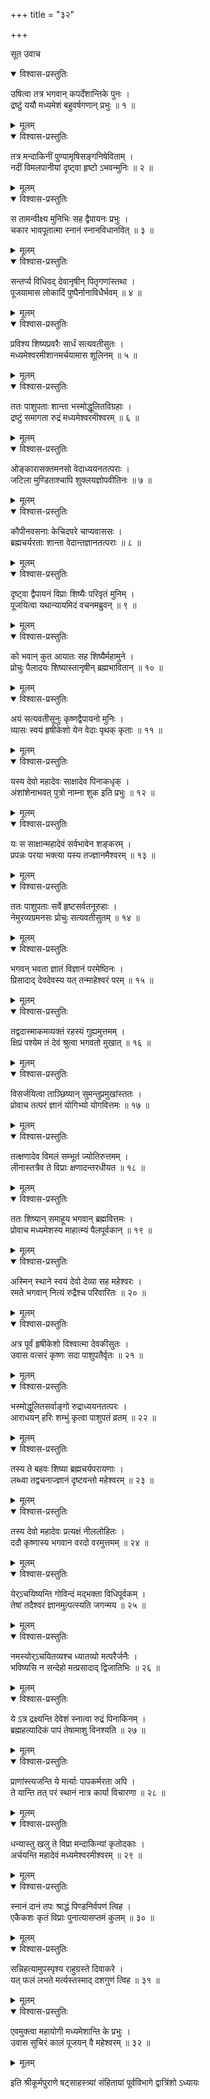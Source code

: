 +++
title = "३२"

+++

सूत उवाच  

<details open><summary>विश्वास-प्रस्तुतिः</summary>

उषित्वा तत्र भगवान् कपर्देशान्तिके पुनः ।  
द्रष्टुं ययौ मध्यमेशं बहुवर्षगणान् प्रभुः ॥ १ ॥
</details>

<details><summary>मूलम्</summary>

उषित्वा तत्र भगवान् कपर्देशान्तिके पुनः ।  
द्रष्टुं ययौ मध्यमेशं बहुवर्षगणान् प्रभुः ॥ १ ॥
</details>

<details open><summary>विश्वास-प्रस्तुतिः</summary>

तत्र मन्दाकिनीं पुण्यामृषिसङ्गनिषेविताम् ।  
नदीं विमलपानीयां दृष्ट्वा हृष्टो ऽभवन्मुनिः ॥ २ ॥
</details>

<details><summary>मूलम्</summary>

तत्र मन्दाकिनीं पुण्यामृषिसङ्गनिषेविताम् ।  
नदीं विमलपानीयां दृष्ट्वा हृष्टो ऽभवन्मुनिः ॥ २ ॥
</details>

<details open><summary>विश्वास-प्रस्तुतिः</summary>

स तामन्वीक्ष्य मुनिभिः सह द्वैपायनः प्रभुः ।  
चकार भावपूतात्मा स्नानं स्नानविधानवित् ॥ ३ ॥
</details>

<details><summary>मूलम्</summary>

स तामन्वीक्ष्य मुनिभिः सह द्वैपायनः प्रभुः ।  
चकार भावपूतात्मा स्नानं स्नानविधानवित् ॥ ३ ॥
</details>

<details open><summary>विश्वास-प्रस्तुतिः</summary>

सन्तर्प्य विधिवद् देवानृषीन् पितृगणांस्तथा ।  
पूजयामास लोकादिं पुष्पैर्नानाविधैर्भवम् ॥ ४ ॥
</details>

<details><summary>मूलम्</summary>

सन्तर्प्य विधिवद् देवानृषीन् पितृगणांस्तथा ।  
पूजयामास लोकादिं पुष्पैर्नानाविधैर्भवम् ॥ ४ ॥
</details>

<details open><summary>विश्वास-प्रस्तुतिः</summary>

प्रविश्य शिष्यप्रवरैः सार्धं सत्यवतीसुतः ।  
मध्यमेश्वरमीशानमर्चयामास शूलिनम् ॥ ५ ॥
</details>

<details><summary>मूलम्</summary>

प्रविश्य शिष्यप्रवरैः सार्धं सत्यवतीसुतः ।  
मध्यमेश्वरमीशानमर्चयामास शूलिनम् ॥ ५ ॥
</details>

<details open><summary>विश्वास-प्रस्तुतिः</summary>

ततः पाशुपताः शान्ता भस्मोद्धूलितविग्रहाः ।  
द्रष्टुं समागता रुद्रं मध्यमेश्वरमीश्वरम् ॥ ६ ॥
</details>

<details><summary>मूलम्</summary>

ततः पाशुपताः शान्ता भस्मोद्धूलितविग्रहाः ।  
द्रष्टुं समागता रुद्रं मध्यमेश्वरमीश्वरम् ॥ ६ ॥
</details>

<details open><summary>विश्वास-प्रस्तुतिः</summary>

ओङ्कारासक्तमनसो वेदाध्ययनतत्पराः ।  
जटिला मुण्डिताश्चापि शुक्लयज्ञोपवीतिनः ॥ ७ ॥
</details>

<details><summary>मूलम्</summary>

ओङ्कारासक्तमनसो वेदाध्ययनतत्पराः ।  
जटिला मुण्डिताश्चापि शुक्लयज्ञोपवीतिनः ॥ ७ ॥
</details>

<details open><summary>विश्वास-प्रस्तुतिः</summary>

कौपीनवसनाः केचिदपरे चाप्यवाससः ।  
ब्रह्मचर्यरताः शान्ता वेदान्तज्ञानतत्पराः ॥ ८ ॥
</details>

<details><summary>मूलम्</summary>

कौपीनवसनाः केचिदपरे चाप्यवाससः ।  
ब्रह्मचर्यरताः शान्ता वेदान्तज्ञानतत्पराः ॥ ८ ॥
</details>

<details open><summary>विश्वास-प्रस्तुतिः</summary>

दृष्ट्वा द्वैपायनं विप्राः शिष्यैः परिवृतं मुनिम् ।  
पूजयित्वा यथान्यायमिदं वचनमब्रुवन् ॥ ९ ॥
</details>

<details><summary>मूलम्</summary>

दृष्ट्वा द्वैपायनं विप्राः शिष्यैः परिवृतं मुनिम् ।  
पूजयित्वा यथान्यायमिदं वचनमब्रुवन् ॥ ९ ॥
</details>

<details open><summary>विश्वास-प्रस्तुतिः</summary>

को भवान् कुत आयातः सह शिष्यैर्महामुने ।  
प्रोचुः पैलादयः शिष्यास्तानृषीन् ब्रह्मभावितान् ॥ १० ॥
</details>

<details><summary>मूलम्</summary>

को भवान् कुत आयातः सह शिष्यैर्महामुने ।  
प्रोचुः पैलादयः शिष्यास्तानृषीन् ब्रह्मभावितान् ॥ १० ॥
</details>

<details open><summary>विश्वास-प्रस्तुतिः</summary>

अयं सत्यवतीसूनुः कृष्णद्वैपायनो मुनिः ।  
व्यासः स्वयं हृषीकेशो येन वेदाः पृथक् कृताः ॥ ११ ॥
</details>

<details><summary>मूलम्</summary>

अयं सत्यवतीसूनुः कृष्णद्वैपायनो मुनिः ।  
व्यासः स्वयं हृषीकेशो येन वेदाः पृथक् कृताः ॥ ११ ॥
</details>

<details open><summary>विश्वास-प्रस्तुतिः</summary>

यस्य देवो महादेवः साक्षादेव पिनाकधृक् ।  
अंशांशेनाभवत् पुत्रो नाम्ना शुक इति प्रभुः ॥ १२ ॥
</details>

<details><summary>मूलम्</summary>

यस्य देवो महादेवः साक्षादेव पिनाकधृक् ।  
अंशांशेनाभवत् पुत्रो नाम्ना शुक इति प्रभुः ॥ १२ ॥
</details>

<details open><summary>विश्वास-प्रस्तुतिः</summary>

यः स साक्षान्महादेवं सर्वभावेन शङ्करम् ।  
प्रपन्नः परया भक्त्या यस्य तज्ज्ञानमैश्वरम् ॥ १३ ॥
</details>

<details><summary>मूलम्</summary>

यः स साक्षान्महादेवं सर्वभावेन शङ्करम् ।  
प्रपन्नः परया भक्त्या यस्य तज्ज्ञानमैश्वरम् ॥ १३ ॥
</details>

<details open><summary>विश्वास-प्रस्तुतिः</summary>

ततः पाशुपताः सर्वे हृष्टसर्वतनूरुहाः ।  
नेमुरव्यग्रमनसः प्रोचुः सत्यवतीसुतम् ॥ १४ ॥
</details>

<details><summary>मूलम्</summary>

ततः पाशुपताः सर्वे हृष्टसर्वतनूरुहाः ।  
नेमुरव्यग्रमनसः प्रोचुः सत्यवतीसुतम् ॥ १४ ॥
</details>

<details open><summary>विश्वास-प्रस्तुतिः</summary>

भगवन् भवता ज्ञातं विज्ञानं परमेष्ठिनः ।  
प्रिसादाद् देवदेवस्य यत् तन्माहेश्वरं परम् ॥ १५ ॥
</details>

<details><summary>मूलम्</summary>

भगवन् भवता ज्ञातं विज्ञानं परमेष्ठिनः ।  
प्रिसादाद् देवदेवस्य यत् तन्माहेश्वरं परम् ॥ १५ ॥
</details>

<details open><summary>विश्वास-प्रस्तुतिः</summary>

तद्वदास्माकमव्यक्तं रहस्यं गुह्यमुत्तमम् ।  
क्षिप्रं पश्येम तं देवं श्रुत्वा भगवतो मुखात् ॥ १६ ॥
</details>

<details><summary>मूलम्</summary>

तद्वदास्माकमव्यक्तं रहस्यं गुह्यमुत्तमम् ।  
क्षिप्रं पश्येम तं देवं श्रुत्वा भगवतो मुखात् ॥ १६ ॥
</details>

<details open><summary>विश्वास-प्रस्तुतिः</summary>

विसर्जयित्वा ताञ्छिष्यान् सुमन्तुप्रमुखांस्ततः ।  
प्रोवाच तत्परं ज्ञानं योगिभ्यो योगवित्तमः ॥ १७ ॥
</details>

<details><summary>मूलम्</summary>

विसर्जयित्वा ताञ्छिष्यान् सुमन्तुप्रमुखांस्ततः ।  
प्रोवाच तत्परं ज्ञानं योगिभ्यो योगवित्तमः ॥ १७ ॥
</details>

<details open><summary>विश्वास-प्रस्तुतिः</summary>

तत्क्षणादेव विमलं सम्भूतं ज्योतिरुत्तमम् ।  
लीनास्तत्रैव ते विप्राः क्षणादन्तरधीयत ॥ १८ ॥
</details>

<details><summary>मूलम्</summary>

तत्क्षणादेव विमलं सम्भूतं ज्योतिरुत्तमम् ।  
लीनास्तत्रैव ते विप्राः क्षणादन्तरधीयत ॥ १८ ॥
</details>

<details open><summary>विश्वास-प्रस्तुतिः</summary>

ततः शिष्यान् समाहूय भगवान् ब्रह्मवित्तमः ।  
प्रोवाच मध्यमेशस्य माहात्म्यं पैलपूर्वकान् ॥ १९ ॥
</details>

<details><summary>मूलम्</summary>

ततः शिष्यान् समाहूय भगवान् ब्रह्मवित्तमः ।  
प्रोवाच मध्यमेशस्य माहात्म्यं पैलपूर्वकान् ॥ १९ ॥
</details>

<details open><summary>विश्वास-प्रस्तुतिः</summary>

अस्मिन् स्थाने स्वयं देवो देव्या सह महेश्वरः ।  
रमते भगवान् नित्यं रुद्रैश्च परिवारितः ॥ २० ॥
</details>

<details><summary>मूलम्</summary>

अस्मिन् स्थाने स्वयं देवो देव्या सह महेश्वरः ।  
रमते भगवान् नित्यं रुद्रैश्च परिवारितः ॥ २० ॥
</details>

<details open><summary>विश्वास-प्रस्तुतिः</summary>

अत्र पूर्वं हृषीकेशो विश्वात्मा देवकीसुतः ।  
उवास वत्सरं कृष्णः सदा पाशुपतैर्वृतः ॥ २१ ॥
</details>

<details><summary>मूलम्</summary>

अत्र पूर्वं हृषीकेशो विश्वात्मा देवकीसुतः ।  
उवास वत्सरं कृष्णः सदा पाशुपतैर्वृतः ॥ २१ ॥
</details>

<details open><summary>विश्वास-प्रस्तुतिः</summary>

भस्मोद्धूलितसर्वाङ्गो रुद्राध्ययनतत्परः ।  
आराधयन् हरिः शम्भुं कृत्वा पाशुपतं व्रतम् ॥ २२ ॥
</details>

<details><summary>मूलम्</summary>

भस्मोद्धूलितसर्वाङ्गो रुद्राध्ययनतत्परः ।  
आराधयन् हरिः शम्भुं कृत्वा पाशुपतं व्रतम् ॥ २२ ॥
</details>

<details open><summary>विश्वास-प्रस्तुतिः</summary>

तस्य ते बहवः शिष्या ब्रह्मचर्यपरायणाः ।  
लब्ध्वा तद्वचनाज्ज्ञानं दृष्टवन्तो महेश्वरम् ॥ २३ ॥
</details>

<details><summary>मूलम्</summary>

तस्य ते बहवः शिष्या ब्रह्मचर्यपरायणाः ।  
लब्ध्वा तद्वचनाज्ज्ञानं दृष्टवन्तो महेश्वरम् ॥ २३ ॥
</details>

<details open><summary>विश्वास-प्रस्तुतिः</summary>

तस्य देवो महादेवः प्रत्यक्षं नीललोहितः ।  
ददौ कृष्णास्य भगवान वरदो वरमुत्तमम् ॥ २४ ॥
</details>

<details><summary>मूलम्</summary>

तस्य देवो महादेवः प्रत्यक्षं नीललोहितः ।  
ददौ कृष्णास्य भगवान वरदो वरमुत्तमम् ॥ २४ ॥
</details>

<details open><summary>विश्वास-प्रस्तुतिः</summary>

येर्ऽचयिष्यन्ति गोविन्दं मद्भक्ता विधिपूर्वकम् ।  
तेषां तदैश्वरं ज्ञानमुत्पत्स्यति जगन्मय ॥ २५ ॥
</details>

<details><summary>मूलम्</summary>

येर्ऽचयिष्यन्ति गोविन्दं मद्भक्ता विधिपूर्वकम् ।  
तेषां तदैश्वरं ज्ञानमुत्पत्स्यति जगन्मय ॥ २५ ॥
</details>

<details open><summary>विश्वास-प्रस्तुतिः</summary>

नमस्योर्ऽचयितव्यश्च ध्यातव्यो मत्परैर्जनैः ।  
भविष्यसि न सन्देहो मत्प्रसादाद् द्विजातिभिः ॥ २६ ॥
</details>

<details><summary>मूलम्</summary>

नमस्योर्ऽचयितव्यश्च ध्यातव्यो मत्परैर्जनैः ।  
भविष्यसि न सन्देहो मत्प्रसादाद् द्विजातिभिः ॥ २६ ॥
</details>

<details open><summary>विश्वास-प्रस्तुतिः</summary>

ये ऽत्र द्रक्ष्यन्ति देवेशं स्नात्वा रुद्रं पिनाकिनम् ।  
ब्रह्महत्यादिकं पापं तेषामाशु विनश्यति ॥ २७ ॥
</details>

<details><summary>मूलम्</summary>

ये ऽत्र द्रक्ष्यन्ति देवेशं स्नात्वा रुद्रं पिनाकिनम् ।  
ब्रह्महत्यादिकं पापं तेषामाशु विनश्यति ॥ २७ ॥
</details>

<details open><summary>विश्वास-प्रस्तुतिः</summary>

प्राणांस्त्यजन्ति ये मर्त्याः पापकर्मरता अपि ।  
ते यान्ति तत् परं स्थानं नात्र कार्या विचारणा ॥ २८ ॥
</details>

<details><summary>मूलम्</summary>

प्राणांस्त्यजन्ति ये मर्त्याः पापकर्मरता अपि ।  
ते यान्ति तत् परं स्थानं नात्र कार्या विचारणा ॥ २८ ॥
</details>

<details open><summary>विश्वास-प्रस्तुतिः</summary>

धन्यास्तु खलु ते विप्रा मन्दाकिन्यां कृतोदकाः ।  
अर्चयन्ति महादेवं मध्यमेश्वरमीश्वरम् ॥ २९ ॥
</details>

<details><summary>मूलम्</summary>

धन्यास्तु खलु ते विप्रा मन्दाकिन्यां कृतोदकाः ।  
अर्चयन्ति महादेवं मध्यमेश्वरमीश्वरम् ॥ २९ ॥
</details>

<details open><summary>विश्वास-प्रस्तुतिः</summary>

स्नानं दानं तपः श्राद्धं पिण्डनिर्वपणं त्विह ।  
एकैकशः कृतं विप्राः पुनात्यासप्तमं कुलम् ॥ ३० ॥
</details>

<details><summary>मूलम्</summary>

स्नानं दानं तपः श्राद्धं पिण्डनिर्वपणं त्विह ।  
एकैकशः कृतं विप्राः पुनात्यासप्तमं कुलम् ॥ ३० ॥
</details>

<details open><summary>विश्वास-प्रस्तुतिः</summary>

सन्निहत्यामुपस्पृश्य राहुग्रस्ते दिवाकरे ।  
यत् फलं लभते मर्त्यस्तस्माद् दशगुणं त्विह ॥ ३१ ॥
</details>

<details><summary>मूलम्</summary>

सन्निहत्यामुपस्पृश्य राहुग्रस्ते दिवाकरे ।  
यत् फलं लभते मर्त्यस्तस्माद् दशगुणं त्विह ॥ ३१ ॥
</details>

<details open><summary>विश्वास-प्रस्तुतिः</summary>

एवमुक्त्वा महायोगी मध्यमेशान्ति के प्रभुः ।  
उवास सुचिरं कालं पूजयन् वै महेश्वरम् ॥ ३२ ॥
</details>

<details><summary>मूलम्</summary>

एवमुक्त्वा महायोगी मध्यमेशान्ति के प्रभुः ।  
उवास सुचिरं कालं पूजयन् वै महेश्वरम् ॥ ३२ ॥
</details>
    
इति श्रीकूर्मपुराणे षट्साहस्त्र्यां संहितायां पूर्वविभागे द्वात्रिंशो ऽध्यायः
